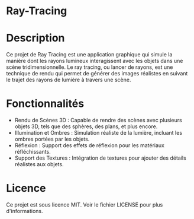 # Ray-Tracing

# Description

  Ce projet de Ray Tracing est une application graphique qui simule la manière dont les rayons lumineux interagissent avec les objets dans une scène tridimensionnelle. Le ray tracing, ou lancer de rayons, est une technique de rendu qui permet de générer des images réalistes en suivant le trajet des rayons de lumière à travers une scène.

# Fonctionnalités

  - Rendu de Scènes 3D : Capable de rendre des scènes avec plusieurs objets 3D, tels que des sphères, des plans, et plus encore.
  - Illumination et Ombres : Simulation réaliste de la lumière, incluant les ombres portées par les objets.
  - Réflexion : Support des effets de réflexion pour les matériaux réfléchissants.
  - Support des Textures : Intégration de textures pour ajouter des détails réalistes aux objets.

# Licence

  Ce projet est sous licence MIT. Voir le fichier LICENSE pour plus d'informations.
